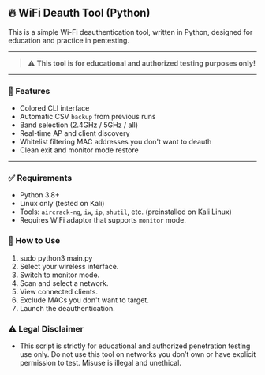 ## 🔥 WiFi Deauth Tool (Python)

This is a simple Wi-Fi deauthentication tool, written in Python, designed for education and practice in pentesting.

---

 > ⚠️ **This tool is for educational and authorized testing purposes only!**

---

### 🧰 Features

- Colored CLI interface
- Automatic CSV `backup` from previous runs
- Band selection (2.4GHz / 5GHz / all)
- Real-time AP and client discovery
- Whitelist filtering MAC addresses you don't want to deauth
- Clean exit and monitor mode restore

---

### ✅ Requirements

- Python 3.8+
- Linux only (tested on Kali)
- Tools: `aircrack-ng`, `iw`, `ip`, `shutil`, etc. (preinstalled on Kali Linux)
- Requires WiFi adaptor that supports `monitor` mode.

### 🚀 How to Use

1. sudo python3 main.py
2. Select your wireless interface.
3. Switch to monitor mode.
4. Scan and select a network.
5. View connected clients.
6. Exclude MACs you don't want to target.
7. Launch the deauthentication.

### ⚠️ Legal Disclaimer

- This script is strictly for educational and authorized penetration testing use only. Do not use this tool on networks you don’t own or have explicit permission to test. Misuse is illegal and unethical.

